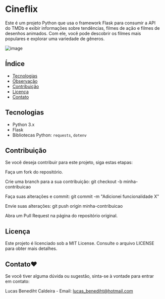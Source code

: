 
# Cineflix

Este é um projeto Python que usa o framework Flask para consumir a API do TMDb e exibir informações sobre tendências, filmes de ação e filmes de desenhos animados. Com ele, você pode descobrir os filmes mais populares e explorar uma variedade de gêneros.

![image](https://github.com/Lucas-Benediht/API-TMDB/assets/110697669/a387a97b-dbbc-492e-bee2-bdb446cfe28b)

## Índice

- [Tecnologias](#tecnologias)
- [Observação](#observação)
- [Contribuição](#contribuição)
- [Licença](#licença)
- [Contato](#contato)

## Tecnologias
- Python 3.x
- Flask
- Bibliotecas Python: `requests`, `dotenv`

## Contribuição
Se você deseja contribuir para este projeto, siga estas etapas:

Faça um fork do repositório.

Crie uma branch para a sua contribuição: git checkout -b minha-contribuicao

Faça suas alterações e commit: git commit -m "Adicionei funcionalidade X"

Envie suas alterações: git push origin minha-contribuicao

Abra um Pull Request na página do repositório original.

## Licença
Este projeto é licenciado sob a MIT License. Consulte o arquivo LICENSE para obter mais detalhes.

## Contato❤️

Se você tiver alguma dúvida ou sugestão, sinta-se à vontade para entrar em contato:

Lucas Benediht Caldeira - Email: lucas_benediht@hotmail.com 
